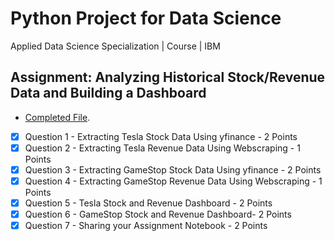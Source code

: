 # Python Project for Data Science
Applied Data Science Specialization | Course | IBM

## Assignment: Analyzing Historical Stock/Revenue Data and Building a Dashboard 

- <a href="https://github.com/wy-chan/Analyzing-Historical-Stock-Revenue-Data-and-Building-a-Dashboard/blob/main/Final%20Assignment_completed.ipynb" target="_blank">Completed File</a>.


- [x] Question 1 - Extracting Tesla Stock Data Using yfinance - 2 Points
- [x] Question 2 - Extracting Tesla Revenue Data Using Webscraping - 1 Points
- [x] Question 3 - Extracting GameStop Stock Data Using yfinance - 2 Points
- [x] Question 4 - Extracting GameStop Revenue Data Using Webscraping - 1 Points
- [x] Question 5 - Tesla Stock and Revenue Dashboard - 2 Points
- [x] Question 6 - GameStop Stock and Revenue Dashboard- 2 Points
- [x] Question 7 - Sharing your Assignment Notebook - 2 Points

